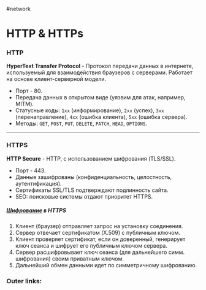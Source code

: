 #network
# HTTP & HTTPs

### **HTTP**
**HyperText Transfer Protocol** - Протокол передачи данных в интернете, используемый для взаимодействия браузеров с серверами. Работает на основе клиент-серверной модели.

- Порт - 80.
- Передача данных в открытом виде (уязвим для атак, например, MITM).
- Статусные коды: `1xx` (информирование), `2xx` (успех), `3xx` (перенаправление), `4xx` (ошибка клиента), `5xx` (ошибка сервера).
- Методы: `GET`, `POST`, `PUT`, `DELETE`, `PATCH`, `HEAD`, `OPTIONS`.

---
### **HTTPS**
**HTTP Secure** - HTTP, с использованием шифрования (TLS/SSL).

- Порт - 443.
- Данные зашифрованы (конфиденциальность, целостность, аутентификация).
- Сертификаты SSL/TLS подтверждают подлинность сайта.
- SEO: поисковые системы отдают приоритет HTTPS.

##### [Шифрование](2.%20Knowledge/Информационная%20безопасность/Симметричное%20и%20ассимметричное%20шифрование.md) в HTTPS
1. Клиент (браузер) отправляет запрос на установку соединения.
2. Сервер отвечает сертификатом (X.509) с публичным ключом.
3. Клиент проверяет сертификат, если он доверенный, генерирует ключ сеанса и шифрует его публичным ключом сервера.
4. Сервер расшифровывает ключ сеанса (для дальнейшего симм. шифрования) своим приватным ключом.
5. Дальнейший обмен данными идет по симметричному шифрованию.

### Outer links:




